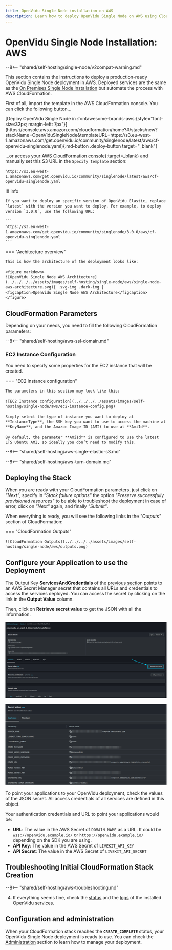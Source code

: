 ```yaml
---
title: OpenVidu Single Node installation on AWS
description: Learn how to deploy OpenVidu Single Node on AWS using CloudFormation
---
```


# OpenVidu Single Node Installation: AWS

--8<-- "shared/self-hosting/single-node/v2compat-warning.md"

This section contains the instructions to deploy a production-ready OpenVidu Single Node deployment in AWS. Deployed services are the same as the [On Premises Single Node Installation](../on-premises/install.md) but automate the process with AWS CloudFormation.

First of all, import the template in the AWS CloudFormation console. You can click the following button...

<div class="center-align" markdown>
[Deploy OpenVidu Single Node in :fontawesome-brands-aws:{style="font-size:32px; margin-left: 7px"}](https://console.aws.amazon.com/cloudformation/home?#/stacks/new?stackName=OpenViduSingleNode&templateURL=https://s3.eu-west-1.amazonaws.com/get.openvidu.io/community/singlenode/latest/aws/cf-openvidu-singlenode.yaml){.md-button .deploy-button target="_blank"}
</div>

...or access your [AWS CloudFormation console](https://console.aws.amazon.com/cloudformation/home?#/stacks/new){:target=_blank} and manually set this S3 URL in the `Specify template` section:

```
https://s3.eu-west-1.amazonaws.com/get.openvidu.io/community/singlenode/latest/aws/cf-openvidu-singlenode.yaml
```

!!! info
    
    If you want to deploy an specific version of OpenVidu Elastic, replace `latest` with the version you want to deploy. For example, to deploy version `3.0.0`, use the following URL:

    ```
    https://s3.eu-west-1.amazonaws.com/get.openvidu.io/community/singlenode/3.0.0/aws/cf-openvidu-singlenode.yaml
    ```

=== "Architecture overview"

    This is how the architecture of the deployment looks like:

    <figure markdown>
    ![OpenVidu Single Node AWS Architecture](../../../../assets/images/self-hosting/single-node/aws/single-node-aws-architecture.svg){ .svg-img .dark-img }
    <figcaption>OpenVidu Single Node AWS Architecture</figcaption>
    </figure>

## CloudFormation Parameters

Depending on your needs, you need to fill the following CloudFormation parameters:

--8<-- "shared/self-hosting/aws-ssl-domain.md"

### EC2 Instance Configuration

You need to specify some properties for the EC2 instance that will be created.

=== "EC2 Instance configuration"

    The parameters in this section may look like this:

    ![EC2 Instance configuration](../../../../assets/images/self-hosting/single-node/aws/ec2-instance-config.png)

    Simply select the type of instance you want to deploy at **InstanceType**, the SSH key you want to use to access the machine at **KeyName**, and the Amazon Image ID (AMI) to use at **AmiId**.

    By default, the parameter **AmiId** is configured to use the latest LTS Ubuntu AMI, so ideally you don’t need to modify this.

--8<-- "shared/self-hosting/aws-single-elastic-s3.md"

--8<-- "shared/self-hosting/aws-turn-domain.md"

## Deploying the Stack

When you are ready with your CloudFormation parameters, just click on _"Next"_, specify in _"Stack failure options"_ the option _"Preserve successfully provisioned resources"_ to be able to troubleshoot the deployment in case of error, click on _"Next"_ again, and finally _"Submit"_.

When everything is ready, you will see the following links in the _"Outputs"_ section of CloudFormation:

=== "CloudFormation Outputs"

    ![CloudFormation Outputs](../../../../assets/images/self-hosting/single-node/aws/outputs.png)

## Configure your Application to use the Deployment

The Output Key **ServicesAndCredentials** of the [previous section](#deploying-the-stack) points to an AWS Secret Manager secret that contains all URLs and credentials to access the services deployed. You can access the secret by clicking on the link in the **Output Value** column.

Then, click on **Retrieve secret value** to get the JSON with all the information.

<div class="grid-container">

<div class="grid-50"><p><a class="glightbox" href="../../../../../assets/images/self-hosting/single-node/aws/1-secrets-retrieve.png" data-type="image" data-width="100%" data-height="auto" data-desc-position="bottom"><img src="../../../../../assets/images/self-hosting/single-node/aws/1-secrets-retrieve.png" loading="lazy"/></a></p></div>

<div class="grid-50"><p><a class="glightbox" href="../../../../../assets/images/self-hosting/single-node/aws/2-secrets.png" data-type="image" data-width="100%" data-height="auto" data-desc-position="bottom"><img src="../../../../../assets/images/self-hosting/single-node/aws/2-secrets.png" loading="lazy"/></a></p></div>

</div>

To point your applications to your OpenVidu deployment, check the values of the JSON secret. All access credentials of all services are defined in this object.

Your authentication credentials and URL to point your applications would be:

- **URL**: The value in the AWS Secret of `DOMAIN_NAME` as a URL. It could be `wss://openvidu.example.io/` or `https://openvidu.example.io/` depending on the SDK you are using.
- **API Key**: The value in the AWS Secret of `LIVEKIT_API_KEY`
- **API Secret**: The value in the AWS Secret of `LIVEKIT_API_SECRET`



## Troubleshooting Initial CloudFormation Stack Creation

--8<-- "shared/self-hosting/aws-troubleshooting.md"

4. If everything seems fine, check the [status](../on-premises/admin.md#checking-the-status-of-services) and the [logs](../on-premises/admin.md#checking-logs) of the installed OpenVidu services.

## Configuration and administration

When your CloudFormation stack reaches the **`CREATE_COMPLETE`** status, your OpenVidu Single Node deployment is ready to use. You can check the [Administration](./admin.md) section to learn how to manage your deployment.
